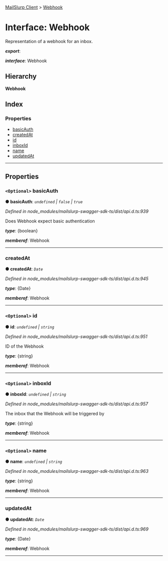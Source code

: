 [MailSlurp Client](../README.md) > [Webhook](../interfaces/webhook.md)

# Interface: Webhook

Representation of a webhook for an inbox.

*__export__*: 

*__interface__*: Webhook

## Hierarchy

**Webhook**

## Index

### Properties

* [basicAuth](webhook.md#basicauth)
* [createdAt](webhook.md#createdat)
* [id](webhook.md#id)
* [inboxId](webhook.md#inboxid)
* [name](webhook.md#name)
* [updatedAt](webhook.md#updatedat)

---

## Properties

<a id="basicauth"></a>

### `<Optional>` basicAuth

**● basicAuth**: *`undefined` \| `false` \| `true`*

*Defined in node_modules/mailslurp-swagger-sdk-ts/dist/api.d.ts:939*

Does Webhook expect basic authentication

*__type__*: {boolean}

*__memberof__*: Webhook

___
<a id="createdat"></a>

###  createdAt

**● createdAt**: *`Date`*

*Defined in node_modules/mailslurp-swagger-sdk-ts/dist/api.d.ts:945*

*__type__*: {Date}

*__memberof__*: Webhook

___
<a id="id"></a>

### `<Optional>` id

**● id**: *`undefined` \| `string`*

*Defined in node_modules/mailslurp-swagger-sdk-ts/dist/api.d.ts:951*

ID of the Webhook

*__type__*: {string}

*__memberof__*: Webhook

___
<a id="inboxid"></a>

### `<Optional>` inboxId

**● inboxId**: *`undefined` \| `string`*

*Defined in node_modules/mailslurp-swagger-sdk-ts/dist/api.d.ts:957*

The inbox that the Webhook will be triggered by

*__type__*: {string}

*__memberof__*: Webhook

___
<a id="name"></a>

### `<Optional>` name

**● name**: *`undefined` \| `string`*

*Defined in node_modules/mailslurp-swagger-sdk-ts/dist/api.d.ts:963*

*__type__*: {string}

*__memberof__*: Webhook

___
<a id="updatedat"></a>

###  updatedAt

**● updatedAt**: *`Date`*

*Defined in node_modules/mailslurp-swagger-sdk-ts/dist/api.d.ts:969*

*__type__*: {Date}

*__memberof__*: Webhook

___

